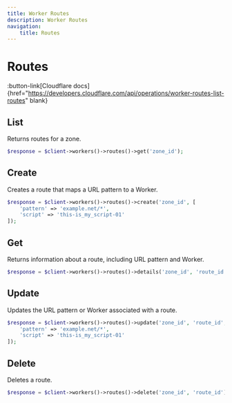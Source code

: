 ```yaml
---
title: Worker Routes
description: Worker Routes
navigation:
    title: Routes
---
```


# Routes

:button-link[Cloudflare docs]{href="https://developers.cloudflare.com/api/operations/worker-routes-list-routes" blank}

## List

Returns routes for a zone.

```php [php]
$response = $client->workers()->routes()->get('zone_id');
```

## Create

Creates a route that maps a URL pattern to a Worker.

```php [php]
$response = $client->workers()->routes()->create('zone_id', [
    'pattern' => 'example.net/*',
    'script' => 'this-is_my_script-01'
]);
```

## Get

Returns information about a route, including URL pattern and Worker.

```php [php]
$response = $client->workers()->routes()->details('zone_id', 'route_id');
```

## Update

Updates the URL pattern or Worker associated with a route.

```php [php]
$response = $client->workers()->routes()->update('zone_id', 'route_id', [
    'pattern' => 'example.net/*',
    'script' => 'this-is_my_script-01'
]);
```

## Delete

Deletes a route.

```php [php]
$response = $client->workers()->routes()->delete('zone_id', 'route_id');
```